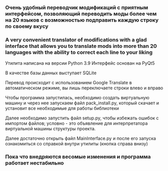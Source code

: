 ### Очень удобный переводчик модификаций с приятным интерфейсом, позволяющий переводить моды более чем на 20 языков с возможностью подправить каждую строку по своему вкусу
### A very convenient translator of modifications with a glad interface that allows you to translate mods into more than 20 languages ​​with the ability to correct each line to your liking

Утилита написана на версии Python 3.9
Интерфейс основан на PyQt5

В качестве базы данных выступает SQLite

Перевод происходит с использованием Google Translate в автоматическом режиме, вы лишь переключаете строки влево и вправо

Чтобы программа запустилась, необходимо создать виртуальную машину и через нее запускаем файл pack_install.py, который скачает и установит все необходимые для работы библиотеки

Далее необходимо запустить файл setup.py, чтобы избежать ошибок с импортом файлов; условно - это объявление для интерпретатора виртуальной машины структуры проекта.

Далее достаточно открыть файл MainInterface.py и после его запуска ознакомиться со справкой внутри утилиты (кнопка справа внизу)

### Пока что внедряются весомые изменения и программа работает нестабильно
